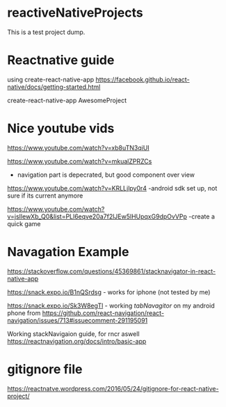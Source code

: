 # reactiveNativeProjects

This is a test project dump.

# Reactnative guide
using create-react-native-app
https://facebook.github.io/react-native/docs/getting-started.html

create-react-native-app AwesomeProject

# Nice youtube vids

https://www.youtube.com/watch?v=xb8uTN3qiUI

https://www.youtube.com/watch?v=mkualZPRZCs
- navigation part is depecrated, but good component over view

https://www.youtube.com/watch?v=KRLLjlpy0r4
-android sdk set up, not sure if its current anymore

https://www.youtube.com/watch?v=jsIlewXb_Q0&list=PLl6eqve20a7f2lJEw5lHUpqxG9dpOvVPp
-create a quick game

# Navagation Example
https://stackoverflow.com/questions/45369861/stacknavigator-in-react-native-app

https://snack.expo.io/B1nQSrdsg - works for iphone (not tested by me)

https://snack.expo.io/Sk3W8egTl - working *tabNavagitor* on my android phone from https://github.com/react-navigation/react-navigation/issues/713#issuecomment-291195091

Working stackNavigaion guide, for rncr aswell
https://reactnavigation.org/docs/intro/basic-app

# gitignore file
https://reactnatve.wordpress.com/2016/05/24/gitignore-for-react-native-project/

